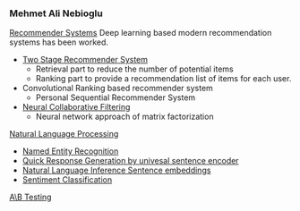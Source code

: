 
### Mehmet Ali Nebioglu


[Recommender Systems](https://github.com/malinphy/recommender_sys)
Deep learning based modern recommendation systems has been worked. 
- [Two Stage Recommender System](https://github.com/malinphy/recommender_sys/tree/main/YouTube/anime_dataset/dataprocess)
  - Retrieval part to reduce the number of potential items   
  - Ranking part to provide a recommendation list of items for each user.
- Convolutional Ranking based recommender system
  - Personal Sequential Recommender System
- [Neural Collaborative Filtering](https://github.com/malinphy/neural_collaborative_filtering)
  - Neural network approach of matrix factorization   
  

[Natural Language Processing](https://github.com/malinphy/Embedding_calls)
- [Named Entity Recognition](https://github.com/malinphy/named_entity_recognition)
- [Quick Response Generation by univesal sentence encoder](https://github.com/malinphy/quick_response_generator)
- [Natural Language Inference Sentence embeddings](https://github.com/malinphy/natural_language_inference)
- [Sentiment Classification](https://github.com/malinphy/sentiment_classification)


[A\B Testing](https://github.com/malinphy/stats)
